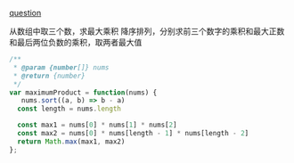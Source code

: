 [question](https://leetcode.com/problems/maximum-product-of-three-numbers)

从数组中取三个数，求最大乘积
降序排列，分别求前三个数字的乘积和最大正数和最后两位负数的乘积，取两者最大值

```js
/**
 * @param {number[]} nums
 * @return {number}
 */
var maximumProduct = function(nums) {
   nums.sort((a, b) => b - a)
  const length = nums.length

  const max1 = nums[0] * nums[1] * nums[2]
  const max2 = nums[0] * nums[length - 1] * nums[length - 2]
  return Math.max(max1, max2)
};
```
